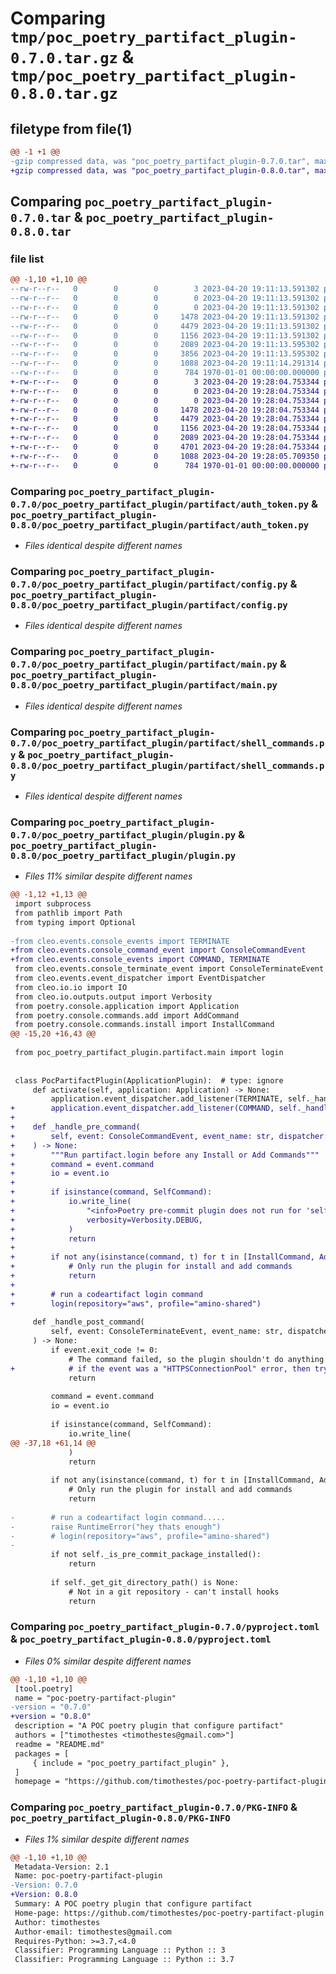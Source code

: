 # Comparing `tmp/poc_poetry_partifact_plugin-0.7.0.tar.gz` & `tmp/poc_poetry_partifact_plugin-0.8.0.tar.gz`

## filetype from file(1)

```diff
@@ -1 +1 @@
-gzip compressed data, was "poc_poetry_partifact_plugin-0.7.0.tar", max compression
+gzip compressed data, was "poc_poetry_partifact_plugin-0.8.0.tar", max compression
```

## Comparing `poc_poetry_partifact_plugin-0.7.0.tar` & `poc_poetry_partifact_plugin-0.8.0.tar`

### file list

```diff
@@ -1,10 +1,10 @@
--rw-r--r--   0        0        0        3 2023-04-20 19:11:13.591302 poc_poetry_partifact_plugin-0.7.0/README.md
--rw-r--r--   0        0        0        0 2023-04-20 19:11:13.591302 poc_poetry_partifact_plugin-0.7.0/poc_poetry_partifact_plugin/__init__.py
--rw-r--r--   0        0        0        0 2023-04-20 19:11:13.591302 poc_poetry_partifact_plugin-0.7.0/poc_poetry_partifact_plugin/partifact/__init__.py
--rw-r--r--   0        0        0     1478 2023-04-20 19:11:13.591302 poc_poetry_partifact_plugin-0.7.0/poc_poetry_partifact_plugin/partifact/auth_token.py
--rw-r--r--   0        0        0     4479 2023-04-20 19:11:13.591302 poc_poetry_partifact_plugin-0.7.0/poc_poetry_partifact_plugin/partifact/config.py
--rw-r--r--   0        0        0     1156 2023-04-20 19:11:13.591302 poc_poetry_partifact_plugin-0.7.0/poc_poetry_partifact_plugin/partifact/main.py
--rw-r--r--   0        0        0     2089 2023-04-20 19:11:13.595302 poc_poetry_partifact_plugin-0.7.0/poc_poetry_partifact_plugin/partifact/shell_commands.py
--rw-r--r--   0        0        0     3856 2023-04-20 19:11:13.595302 poc_poetry_partifact_plugin-0.7.0/poc_poetry_partifact_plugin/plugin.py
--rw-r--r--   0        0        0     1088 2023-04-20 19:11:14.291314 poc_poetry_partifact_plugin-0.7.0/pyproject.toml
--rw-r--r--   0        0        0      784 1970-01-01 00:00:00.000000 poc_poetry_partifact_plugin-0.7.0/PKG-INFO
+-rw-r--r--   0        0        0        3 2023-04-20 19:28:04.753344 poc_poetry_partifact_plugin-0.8.0/README.md
+-rw-r--r--   0        0        0        0 2023-04-20 19:28:04.753344 poc_poetry_partifact_plugin-0.8.0/poc_poetry_partifact_plugin/__init__.py
+-rw-r--r--   0        0        0        0 2023-04-20 19:28:04.753344 poc_poetry_partifact_plugin-0.8.0/poc_poetry_partifact_plugin/partifact/__init__.py
+-rw-r--r--   0        0        0     1478 2023-04-20 19:28:04.753344 poc_poetry_partifact_plugin-0.8.0/poc_poetry_partifact_plugin/partifact/auth_token.py
+-rw-r--r--   0        0        0     4479 2023-04-20 19:28:04.753344 poc_poetry_partifact_plugin-0.8.0/poc_poetry_partifact_plugin/partifact/config.py
+-rw-r--r--   0        0        0     1156 2023-04-20 19:28:04.753344 poc_poetry_partifact_plugin-0.8.0/poc_poetry_partifact_plugin/partifact/main.py
+-rw-r--r--   0        0        0     2089 2023-04-20 19:28:04.753344 poc_poetry_partifact_plugin-0.8.0/poc_poetry_partifact_plugin/partifact/shell_commands.py
+-rw-r--r--   0        0        0     4701 2023-04-20 19:28:04.753344 poc_poetry_partifact_plugin-0.8.0/poc_poetry_partifact_plugin/plugin.py
+-rw-r--r--   0        0        0     1088 2023-04-20 19:28:05.709350 poc_poetry_partifact_plugin-0.8.0/pyproject.toml
+-rw-r--r--   0        0        0      784 1970-01-01 00:00:00.000000 poc_poetry_partifact_plugin-0.8.0/PKG-INFO
```

### Comparing `poc_poetry_partifact_plugin-0.7.0/poc_poetry_partifact_plugin/partifact/auth_token.py` & `poc_poetry_partifact_plugin-0.8.0/poc_poetry_partifact_plugin/partifact/auth_token.py`

 * *Files identical despite different names*

### Comparing `poc_poetry_partifact_plugin-0.7.0/poc_poetry_partifact_plugin/partifact/config.py` & `poc_poetry_partifact_plugin-0.8.0/poc_poetry_partifact_plugin/partifact/config.py`

 * *Files identical despite different names*

### Comparing `poc_poetry_partifact_plugin-0.7.0/poc_poetry_partifact_plugin/partifact/main.py` & `poc_poetry_partifact_plugin-0.8.0/poc_poetry_partifact_plugin/partifact/main.py`

 * *Files identical despite different names*

### Comparing `poc_poetry_partifact_plugin-0.7.0/poc_poetry_partifact_plugin/partifact/shell_commands.py` & `poc_poetry_partifact_plugin-0.8.0/poc_poetry_partifact_plugin/partifact/shell_commands.py`

 * *Files identical despite different names*

### Comparing `poc_poetry_partifact_plugin-0.7.0/poc_poetry_partifact_plugin/plugin.py` & `poc_poetry_partifact_plugin-0.8.0/poc_poetry_partifact_plugin/plugin.py`

 * *Files 11% similar despite different names*

```diff
@@ -1,12 +1,13 @@
 import subprocess
 from pathlib import Path
 from typing import Optional
 
-from cleo.events.console_events import TERMINATE
+from cleo.events.console_command_event import ConsoleCommandEvent
+from cleo.events.console_events import COMMAND, TERMINATE
 from cleo.events.console_terminate_event import ConsoleTerminateEvent
 from cleo.events.event_dispatcher import EventDispatcher
 from cleo.io.io import IO
 from cleo.io.outputs.output import Verbosity
 from poetry.console.application import Application
 from poetry.console.commands.add import AddCommand
 from poetry.console.commands.install import InstallCommand
@@ -15,20 +16,43 @@
 
 from poc_poetry_partifact_plugin.partifact.main import login
 
 
 class PocPartifactPlugin(ApplicationPlugin):  # type: ignore
     def activate(self, application: Application) -> None:
         application.event_dispatcher.add_listener(TERMINATE, self._handle_post_command)
+        application.event_dispatcher.add_listener(COMMAND, self._handle_pre_command)
+
+    def _handle_pre_command(
+        self, event: ConsoleCommandEvent, event_name: str, dispatcher: EventDispatcher
+    ) -> None:
+        """Run partifact.login before any Install or Add Commands"""
+        command = event.command
+        io = event.io
+
+        if isinstance(command, SelfCommand):
+            io.write_line(
+                "<info>Poetry pre-commit plugin does not run for 'self' command.</info>",
+                verbosity=Verbosity.DEBUG,
+            )
+            return
+
+        if not any(isinstance(command, t) for t in [InstallCommand, AddCommand]):
+            # Only run the plugin for install and add commands
+            return
+
+        # run a codeartifact login command
+        login(repository="aws", profile="amino-shared")
 
     def _handle_post_command(
         self, event: ConsoleTerminateEvent, event_name: str, dispatcher: EventDispatcher
     ) -> None:
         if event.exit_code != 0:
             # The command failed, so the plugin shouldn't do anything
+            # if the event was a "HTTPSConnectionPool" error, then try to login
             return
 
         command = event.command
         io = event.io
 
         if isinstance(command, SelfCommand):
             io.write_line(
@@ -37,18 +61,14 @@
             )
             return
 
         if not any(isinstance(command, t) for t in [InstallCommand, AddCommand]):
             # Only run the plugin for install and add commands
             return
 
-        # run a codeartifact login command.....
-        raise RuntimeError("hey thats enough")
-        # login(repository="aws", profile="amino-shared")
-
         if not self._is_pre_commit_package_installed():
             return
 
         if self._get_git_directory_path() is None:
             # Not in a git repository - can't install hooks
             return
```

### Comparing `poc_poetry_partifact_plugin-0.7.0/pyproject.toml` & `poc_poetry_partifact_plugin-0.8.0/pyproject.toml`

 * *Files 0% similar despite different names*

```diff
@@ -1,10 +1,10 @@
 [tool.poetry]
 name = "poc-poetry-partifact-plugin"
-version = "0.7.0"
+version = "0.8.0"
 description = "A POC poetry plugin that configure partifact"
 authors = ["timothestes <timothestes@gmail.com>"]
 readme = "README.md"
 packages = [
     { include = "poc_poetry_partifact_plugin" },
 ]
 homepage = "https://github.com/timothestes/poc-poetry-partifact-plugin"
```

### Comparing `poc_poetry_partifact_plugin-0.7.0/PKG-INFO` & `poc_poetry_partifact_plugin-0.8.0/PKG-INFO`

 * *Files 1% similar despite different names*

```diff
@@ -1,10 +1,10 @@
 Metadata-Version: 2.1
 Name: poc-poetry-partifact-plugin
-Version: 0.7.0
+Version: 0.8.0
 Summary: A POC poetry plugin that configure partifact
 Home-page: https://github.com/timothestes/poc-poetry-partifact-plugin
 Author: timothestes
 Author-email: timothestes@gmail.com
 Requires-Python: >=3.7,<4.0
 Classifier: Programming Language :: Python :: 3
 Classifier: Programming Language :: Python :: 3.7
```


